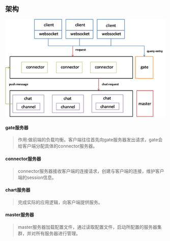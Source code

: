 
## 架构

![](./img/服务.png)

#### gate服务器
>作用:做前端的负载均衡。客户端往往首先向gate服务器发出请求，gate会给客户端分配具体的connector服务器。

#### connector服务器
>connector服务器接收客户端的连接请求，创建与客户端的连接，维护客户端的session信息。

#### chart服务器
>完成实际的应用逻辑，向客户端提供服务。

#### master服务器
>master服务器加载配置文件，通过读取配置文件，启动所配置的服务器集群，并对所有服务器进行管理。
